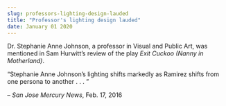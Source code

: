 ```yaml
---
slug: professors-lighting-design-lauded
title: "Professor's lighting design lauded"
date: January 01 2020
---
```


 
<p>
  Dr. Stephanie Anne Johnson, a professor in Visual and Public Art, was
  mentioned in Sam Hurwitt’s review of the play
  <em>Exit Cuckoo &#40;Nanny in Motherland&#41;</em>.
</p>
<p>
  “Stephanie Anne Johnson’s lighting shifts markedly as Ramirez shifts from one
  persona to another . . . ”
</p>
<p>– <em>San Jose Mercury News</em>, Feb. 17, 2016</p>
 
